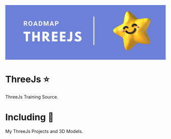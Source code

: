 ![Header](ThreeJs-Badge.png)

# ThreeJs :star:
ThreeJs Training Source.

# Including :star2:
My ThreeJs Projects and 3D Models.
